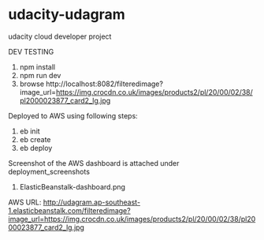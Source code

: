 # udacity-udagram
udacity cloud developer project

DEV TESTING
1. npm install
2. npm run dev
3. browse http://localhost:8082/filteredimage?image_url=https://img.crocdn.co.uk/images/products2/pl/20/00/02/38/pl2000023877_card2_lg.jpg

Deployed to AWS using following steps:
1. eb init
2. eb create
3. eb deploy

Screenshot of the AWS dashboard is attached under deployment_screenshots
1. ElasticBeanstalk-dashboard.png

AWS URL: http://udagram.ap-southeast-1.elasticbeanstalk.com/filteredimage?image_url=https://img.crocdn.co.uk/images/products2/pl/20/00/02/38/pl2000023877_card2_lg.jpg
